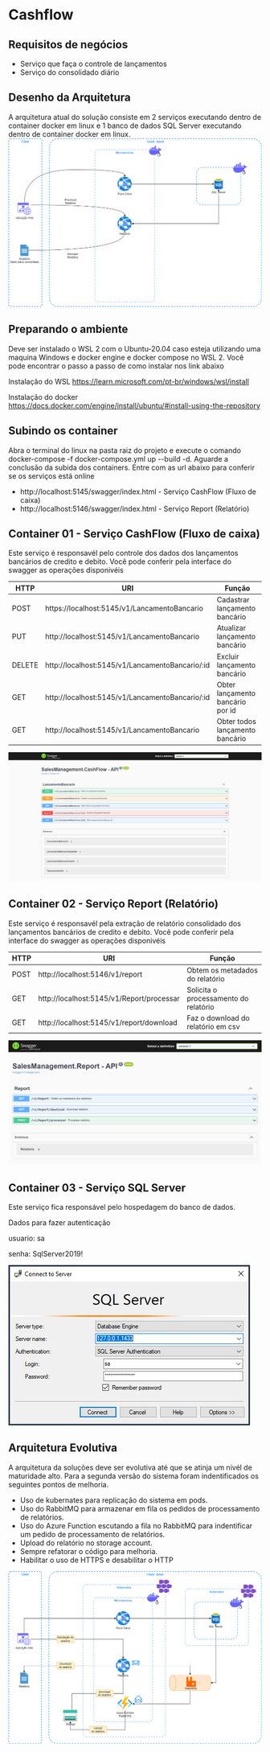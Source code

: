 # Cashflow
## Requisitos de negócios

- Serviço que faça o controle de lançamentos
- Serviço do consolidado diário


## Desenho da Arquitetura
A arquitetura atual do solução consiste em 2 serviços executando dentro de container docker em linux e 1 banco de dados SQL Server executando dentro de container docker em linux.
![Arquitetura Versão 1](/arch/arquitetura-v1.png)

## Preparando o ambiente
Deve ser instalado o WSL 2 com o Ubuntu-20.04 caso esteja utilizando uma maquina Windows e docker engine e docker compose no WSL 2. Você pode encontrar o passo a passo de como instalar nos link abaixo

Instalação do WSL
https://learn.microsoft.com/pt-br/windows/wsl/install

Instalação do docker
https://docs.docker.com/engine/install/ubuntu/#install-using-the-repository

## Subindo os container
Abra o terminal do linux na pasta raiz do projeto e execute o comando docker-compose -f docker-compose.yml up --build -d. Aguarde a conclusão da subida dos containers. Entre com as url abaixo para conferir se os serviços está online

 - http://localhost:5145/swagger/index.html - Serviço CashFlow (Fluxo de caixa)
 - http://localhost:5146/swagger/index.html - Serviço Report (Relatório)

## Container 01 - Serviço CashFlow (Fluxo de caixa)
Este serviço é responsavél pelo controle dos dados dos lançamentos bancários de credito e debito. Você pode conferir pela interface do swagger as operações disponivéis

| HTTP| URI | Função |
|--|--|--|
|POST| https://localhost:5145/v1/LancamentoBancario | Cadastrar lançamento bancário |
| PUT | http://localhost:5145/v1/LancamentoBancario | Atualizar  lançamento bancário |
| DELETE | http://localhost:5145/v1/LancamentoBancario/:id | Excluir  lançamento bancário |
| GET | http://localhost:5145/v1/LancamentoBancario/:id | Obter  lançamento bancário por id |
| GET | http://localhost:5145/v1/LancamentoBancario | Obter todos  lançamento bancário |

![Interfaçe swagger](/arch/swagger-cashflow-api.png)

## Container 02 - Serviço Report (Relatório)
Este serviço é responsavél pela extração de relatório consolidado dos lançamentos bancários de credito e debito. Você pode conferir pela interface do swagger as operações disponivéis

| HTTP| URI | Função |
|--|--|--|
| POST| http://localhost:5146/v1/report | Obtem os metadados do relatório |
| GET | http://localhost:5145/v1/Report/processar | Solicita o processamento do relatório |
| GET | http://localhost:5145/v1/report/download | Faz o download do relatório em csv |

![Interfaçe swagger](/arch/swagger-report-api.png)

## Container 03 - Serviço SQL Server
Este serviço fica responsável pelo hospedagem do banco de dados. 

Dados para fazer autenticação

usuario: sa

senha: SqlServer2019!

![Interfaçe SQL Server](/arch/autenticacao-sqlserver.png)


## Arquitetura Evolutiva
A arquitetura da soluções deve ser evolutiva até que se atinja um nivél de maturidade alto. Para a segunda versão do sistema foram indentificados os seguintes pontos de melhoria.

- Uso de kubernates para replicação do sistema em pods.
- Uso do RabbitMQ para armazenar em fila os pedidos de processamento de relatórios.
- Uso do Azure Function escutando a fila no RabbitMQ para indentificar um pedido de processamento de relatórios.
- Upload do relatório no storage account.
- Sempre refatorar o código para melhoria.
- Habilitar o uso de HTTPS e desabilitar o HTTP

![Arquitetura Versão 2](/arch/arquitetura-v2.png)
